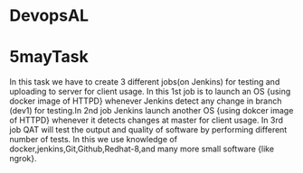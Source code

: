 # DevopsAL
# 5mayTask
In this task we have to create 3 different jobs(on Jenkins) for testing and uploading to server for client usage. In this 1st job is to launch an OS {using docker image of HTTPD} whenever Jenkins detect any change in branch (dev1) for testing.In 2nd job Jenkins launch another OS {using dokcer image of HTTPD} whenever it detects changes at master for client usage. In 3rd job QAT will test the output and quality of software by performing different number of tests.
In this we use knowledge of docker,jenkins,Git,Github,Redhat-8,and many more small software {like ngrok}.
